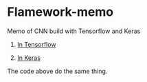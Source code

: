 # Flamework-memo

Memo of CNN build with Tensorflow and Keras

1. [In Tensorflow](https://github.com/Inori2030/Flamework-memo/blob/master/Tensorflow_memo.ipynb)

2. [In Keras](https://github.com/Inori2030/Flamework-memo/blob/master/Keras_memo.ipynb)

The code above do the same thing.
